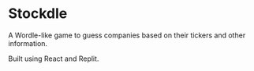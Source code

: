 # Stockdle
A Wordle-like game to guess companies based on their tickers and other information.

Built using React and Replit.




